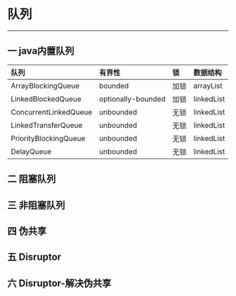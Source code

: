 # 队列
---
## 一 java内置队列
|队列|有界性|锁|数据结构|
|:-|:-|:-|:-|
|ArrayBlockingQueue|bounded|加锁|arrayList|
|LinkedBlockedQueue|optionally-bounded|加锁|linkedList|
|ConcurrentLinkedQueue|unbounded|无锁|linkedList|
|LinkedTransferQueue|unbounded|无锁|linkedList|
|PriorityBlockingQueue|unbounded|无锁|linkedList|
|DelayQueue|unbounded|无锁|linkedList|
## 二 阻塞队列
## 三 非阻塞队列
## 四 伪共享
## 五 Disruptor
## 六 Disruptor-解决伪共享
